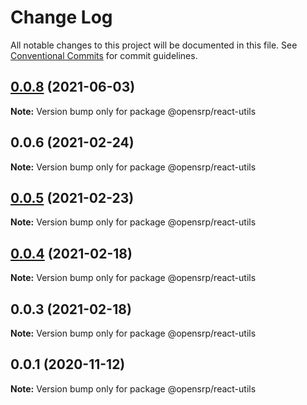 # Change Log

All notable changes to this project will be documented in this file.
See [Conventional Commits](https://conventionalcommits.org) for commit guidelines.

## [0.0.8](https://github.com/opensrp/web/compare/@opensrp/react-utils@0.0.6...@opensrp/react-utils@0.0.8) (2021-06-03)

**Note:** Version bump only for package @opensrp/react-utils

## 0.0.6 (2021-02-24)

**Note:** Version bump only for package @opensrp/react-utils

## [0.0.5](https://github.com/opensrp/web/compare/@opensrp/react-utils@0.0.4...@opensrp/react-utils@0.0.5) (2021-02-23)

**Note:** Version bump only for package @opensrp/react-utils

## [0.0.4](https://github.com/opensrp/web/compare/@opensrp/react-utils@0.0.3...@opensrp/react-utils@0.0.4) (2021-02-18)

**Note:** Version bump only for package @opensrp/react-utils

## 0.0.3 (2021-02-18)

**Note:** Version bump only for package @opensrp/react-utils

## 0.0.1 (2020-11-12)

**Note:** Version bump only for package @opensrp/react-utils
